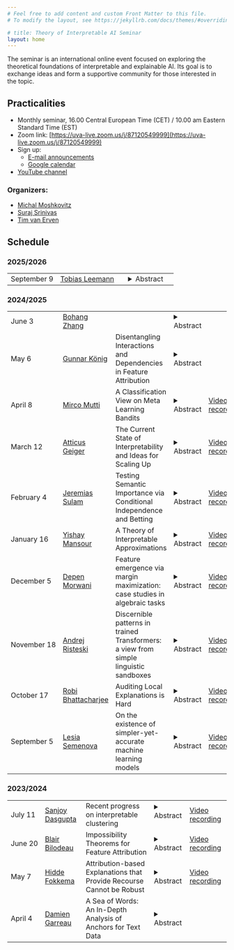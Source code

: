 ```yaml
---
# Feel free to add content and custom Front Matter to this file.
# To modify the layout, see https://jekyllrb.com/docs/themes/#overriding-theme-defaults

# title: Theory of Interpretable AI Seminar
layout: home
---
```


The seminar is an international online event focused on exploring the theoretical foundations of interpretable and explainable AI. Its goal is to exchange ideas and form a supportive community for those interested in the topic. 

## Practicalities

* Monthly seminar, 16.00 Central European Time (CET) /
  10.00 am Eastern Standard Time (EST)
* Zoom link: [https://uva-live.zoom.us/j/87120549999](https://uva-live.zoom.us/j/87120549999)
* Sign up:
    * [E-mail announcements](https://list.uva.nl/postorius/lists/tiai-seminar.list.uva.nl/)
    * [Google calendar](https://calendar.google.com/calendar/u/1?cid=NTlhNjNhZDQ5ZmUxYmM5MmRmZTMwNzkwOWZhYjMyNTRhMzA4OGYwZTAxY2Q5MGU3NzQ2YjRlNWE0NzhmMzFkMUBncm91cC5jYWxlbmRhci5nb29nbGUuY29t)
* [YouTube channel](https://www.youtube.com/@TheoryofInterpretableAISeminar) 

### Organizers:
* [Michal Moshkovitz](https://sites.google.com/view/michal-moshkovitz/home)
* [Suraj Srinivas](https://suraj-srinivas.github.io/)
* [Tim van Erven](https://www.timvanerven.nl/)

## Schedule

### 2025/2026

<table>
    <tr>
    <td>September&nbsp;9</td>
    <td><a href="https://tleemann.de/">Tobias Leemann</a></td>
    <td></td>
    <td>
        <details>
            <summary>Abstract</summary>
            <p></p>
        </details>
    </td>
    <td></td>
  </tr>
</table>

### 2024/2025

<table>
    <tr>
    <td>June&nbsp;3</td>
    <td><a href="https://zbh2047.github.io/">Bohang Zhang</a></td>
    <td></td>
    <td>
        <details>
            <summary>Abstract</summary>
            <p></p>
        </details>
    </td>
    <td></td>
  </tr>

  <tr>
    <td>May&nbsp;6</td>
    <td><a href="https://gunnarkoenig.com/">Gunnar König</a></td>
    <td>Disentangling Interactions and Dependencies in Feature Attribution</td>
    <td>
        <details>
            <summary>Abstract</summary>
            <p>In explainable machine learning, global feature
            importance methods try to determine how much each individual
            feature contributes to predicting the target variable,
            resulting in one importance score for each feature. But
            often, predicting the target variable requires interactions
            between several features (such as in the XOR function), and
            features might have complex statistical dependencies that
            allow to partially replace one feature with another one. In
            commonly used feature importance scores these cooperative
            effects are conflated with the features' individual
            contributions, making them prone to misinterpretations.</p>

            <p>In the talk, I will introduce DIP, a new mathematical
            decomposition of individual feature importance scores that
            disentangles three components: the standalone contribution
            and the contributions stemming from interactions and
            dependencies. The decomposition is unique under mild
            assumptions and entails a simple estimation procedure. Along
            with the decomposition we suggest a new visualization of
            feature importance scores that clearly illustrates the
            different contributions.</p>
        </details>
    </td>
    <td></td>
  </tr>

  <tr>
    <td>April&nbsp;8</td>
    <td><a href="https://muttimirco.github.io/">Mirco Mutti</a></td>
    <td>A Classification View on Meta Learning Bandits</td>
    <td>
        <details>
            <summary>Abstract</summary>
            <p>Contextual multi-armed bandits are a popular choice to model
sequential decision-making. E.g., in a healthcare application we may
perform various tests to assess a patient's condition (exploration)
and then decide on the best treatment to give (exploitation). When
human design strategies, they aim for the exploration to be fast,
since the patient’s health is at stake, and easy to interpret for a
physician overseeing the process. However, common bandit algorithms
are nothing like that: The regret caused by exploration scales with
sqrt(H) over H rounds and decision strategies are based on opaque
statistical considerations. In this paper, we use an original
classification view to meta learn interpretable and fast exploration
plans for a fixed collection of bandits M. The plan is prescribed by
an interpretable decision tree probing decisions’ payoff to classify
the test bandit. The test regret of the plan in the stochastic and
contextual setting scales with O(lambda^{−2}C_lambda(M) log^2(mH)),
being m the size of M, lambda a separation parameter over the
bandits, and C_lambda(M) a novel classification-coefficient that
fundamentally links meta learning bandits with classification. Through
a nearly matching lower bound, we show that C_lambda(M) inherently
captures the complexity of the setting.</p>
        </details>
    </td>
    <td><a href="https://youtu.be/pNos7AHGMXw">Video recording</a></td>
  </tr>

  <tr>
    <td>March&nbsp;12</td>
    <td><a href="https://atticusg.github.io/">Atticus Geiger</a></td>
    <td>The Current State of Interpretability and Ideas for Scaling Up</td>
    <td>
        <details>
            <summary>Abstract</summary>
            <p> Interpretability has delivered us tools that researchers can use to predict, control, and understand the behavior of deep learning models in limited domains. Now is the time to automate and scale these methods in order to provide a more comprehensive understanding of general purpose capabilities. However, the current paradigm of sparse autoencoders fails to make good on the tools and theories from causality that are key for mechanistic understanding. I argue for an alternative route that leverages interventional data (i.e., hidden representations after an intervention has been performed) to scale the task of controlling and understanding a deep learning model. </p>
        </details>
    </td>
    <td><a href="https://youtu.be/UniigyFegEk">Video recording</a></td>
    </tr>
  
  <tr>
    <td>February&nbsp;4</td>
    <td><a href="https://sites.google.com/view/jsulam">Jeremias Sulam</a></td>
    <td>Testing Semantic Importance via Conditional Independence and Betting</td>
    <td>
        <details>
            <summary>Abstract</summary>
            <p>In recent years, the demand for interpretable machine
            learning models has surged, particularly in high-stakes
            domains, and a growing collection of methods exist to
            attempt to ‘explain’ off-the-shelf predictors. Yet, it often
            remains unclear how to interpret the reported importance of
            features or concepts. This talk reexamines interpretability
            through the lens of conditional independence tests, offering
            answers with precise statistical guarantees, including
            control over type 1 error and false discovery rate. We
            introduce methods based on online testing—or testing by
            betting—to rank importance across both input features and
            semantic constructs, and explore connections to
            game-theoretic approaches for explanation.</p>
        </details>
    </td>
<td><a href="https://youtu.be/cx7wTtRdhnA">Video recording</a></td>
    </tr>

  <tr>
<td>January&nbsp;16</td>
<td><a href="https://www.tau.ac.il/~mansour/">Yishay Mansour</a></td>
<td>A Theory of Interpretable Approximations</td>
<td>
    <details>
        <summary>Abstract</summary>
        <p>Can a deep neural network be approximated by a small decision tree based on simple features? This question and its variants are behind the growing demand for machine learning models that are *interpretable* by humans. In this work we study such questions by introducing *interpretable approximations*, a notion that captures the idea of approximating a target concept c by a small aggregation of concepts from some base class H. In particular, we consider the approximation of a binary concept c by decision trees based on a simple class H (e.g., of bounded VC dimension), and use the tree depth as a measure of complexity. Our primary contribution is the following remarkable trichotomy. For any given pair of H and c, exactly one of these cases holds: (i) c cannot be approximated by H with arbitrary accuracy; (ii) c can be approximated by H with arbitrary accuracy, but there exists no universal rate that bounds the complexity of the approximations as a function of the accuracy; or (iii) there exists a constant k that depends only on H and c such that, for *any* data distribution and *any* desired accuracy level, c can be approximated by H with a complexity not exceeding k. This taxonomy stands in stark contrast to the landscape of supervised classification, which offers a complex array of distribution-free and universally learnable scenarios. We show that, in the case of interpretable approximations, even a slightly nontrivial a-priori guarantee on the complexity of approximations implies approximations with constant (distribution-free and accuracy-free) complexity. We extend our trichotomy to classes H of unbounded VC dimension and give characterizations of interpretability based on the algebra generated by H.</p>
    </details>
</td>
<td><a href="https://youtu.be/uOwuho2er58">Video recording</a></td>
</tr>
  
  <tr>
<td>December&nbsp;5 </td>
<td><a href="https://depenm.github.io">Depen Morwani</a></td>
<td>Feature emergence via margin maximization: case studies in algebraic tasks</td>
<td>
    <details>
        <summary>Abstract</summary>
        <p>Understanding the internal representations learned by neural networks is a cornerstone challenge in the science of machine learning. While there have been significant recent strides in some cases towards understanding how neural networks implement specific target functions, this paper explores a complementary question -- why do networks arrive at particular computational strategies? Our inquiry focuses on the algebraic learning tasks of modular addition, sparse parities, and finite group operations. Our primary theoretical findings analytically characterize the features learned by stylized neural networks for these algebraic tasks. Notably, our main technique demonstrates how the principle of margin maximization alone can be used to fully specify the features learned by the network. Specifically, we prove that the trained networks utilize Fourier features to perform modular addition and employ features corresponding to irreducible group-theoretic representations to perform compositions in general groups, aligning closely with the empirical observations of Nanda et al. and Chughtai et al. More generally, we hope our techniques can help to foster a deeper understanding of why neural networks adopt specific computational strategies. </p>
    </details>
</td>
<td><a href="https://youtu.be/mNEIYjY0TkY?si=hjNQCD_RkxSeG-Ly">Video recording</a></td>
</tr>

<tr>
<td>November&nbsp;18</td>
<td><a href="https://www.andrew.cmu.edu/user/aristesk/">Andrej Risteski</a></td>
<td>Discernible patterns in trained Transformers: a view from simple linguistic sandboxes</td>
<td>
    <details>
        <summary>Abstract</summary>
        <p>Inspecting learned models for intelligible patterns has
        become a common way to try to reverse-engineer the algorithm
        that a model is implementing. In this talk, I will present two
        case studies, in which we analyze the patterns that emerge when
        training Transformer-based models on data isolating simple
        linguistic abstractions of semantics and syntax: topic models
        and context-free grammars. Concretely, topic models are a simple
        bag-of-words model in which co-occurrence patterns of words
        capture a simple notion of semantic correlation; context-free
        grammars are a formal language encoding parsing structure
        induced by grammatical rules. In the former case, we show that
        simple, one-layer attention Transformers trained with gradient
        descent learn to encode the co-occurrence structure in a natural
        way in the attention patterns, as well as the value matrix. In
        the latter case, we show that the set of optima of the standard
        autoregressive loss---<em>even</em> for very simple Transformer models,
        <em>even</em> with "natural" choices of token embeddings --- is
        qualitatively rich. In particular, the attention pattern of a
        single layer can be “nearly randomized”, while preserving the
        functionality of the network --- rendering "myopic" methods of
        inspecting individual heads or weight matrices in the
        Transformer misleading.
        <br>
        Based on
        <a href="https://arxiv.org/abs/2303.04245">https://arxiv.org/abs/2303.04245</a> and
        <a href="https://arxiv.org/abs/2312.01429">https://arxiv.org/abs/2312.01429</a>.</p>
    </details>
</td>
<td><a href="https://youtu.be/KAhpAtf469k">Video recording</a></td>
</tr>

<tr>
<td>October&nbsp;17</td>
<td><a href="https://robibhatt.github.io/">Robi Bhattacharjee</a></td>
<td>Auditing Local Explanations is Hard</td>
<td>
    <details>
        <summary>Abstract</summary>
        <p>In sensitive contexts, providers of machine learning algorithms are  
increasingly required to give explanations for their algorithms'  
decisions. However, explanation receivers might not trust the  
provider, who potentially could output misleading or manipulated  
explanations. In this work, we investigate an auditing framework in  
which a third-party auditor or a collective of users attempts to  
sanity-check explanations: they can query model decisions and the  
corresponding local explanations, pool all the information received,  
and then check for basic consistency properties. We prove upper and  
lower bounds on the amount of queries that are needed for an auditor  
to succeed within this framework. Our results show that successful  
auditing requires a potentially exorbitant number of queries --  
particularly in high dimensional cases. Our analysis also reveals that  
a key property is the ``locality'' of the provided explanations -- a  
quantity that so far has not been paid much attention to in the  
explainability literature. Looking forward, our results suggest that  
for complex high-dimensional settings, merely providing a pointwise  
prediction and explanation could be insufficient, as there is no way  
for the users to verify that the provided explanations are not  
completely made-up.</p>
    </details>
</td>
<td><a href="https://youtu.be/40XZ_QAU1Mw">Video recording</a></td>
</tr>

<tr>
<td>September&nbsp;5</td>
<td><a href="https://scholar.google.com/citations?user=0O3TE70AAAAJ">Lesia Semenova</a></td>
<td>On the existence of simpler-yet-accurate machine learning models</td>
<td>
    <details>
        <summary>Abstract</summary>
        <p>In high-stakes decision domains such as healthcare, lending,
        and criminal justice, the predictions made by deployed AI
        systems can significantly impact human lives. Understanding why
        models make specific predictions is as crucial as ensuring their
        good performance, making interpretability a key component of a
        trustworthy decision-making process. However, there has been a
        longstanding belief in the community that there is a trade-off
        between accuracy and interpretability. In this talk, I will
        formally demonstrate that such a trade-off does not hold for
        many datasets in high-stakes decision domains and that simpler
        models often perform as well as black-box models. Specifically,
        I will present a mechanism of the data generation process,
        combined with the choices typically made by analysts during the
        learning process, that leads to the existence of
        simpler-yet-accurate models.</p>

        <p><strong>Bio:</strong> Lesia Semenova is a postdoctoral researcher at Microsoft
        Research, NYC. She completed her PhD at Duke University and,
        prior to that, worked at the Samsung R&D Institute Ukraine. Her
        research interests span interpretable machine learning,
        responsible and trustworthy AI, reinforcement learning,
        reasoning, and AI in healthcare. The student teams she has
        coached won the ASA Data Challenge Expo twice and placed third
        in a competition on scholarly document processing. She was
        selected as one of the 2024 Rising Stars in Computational and
        Data Sciences.</p>
    </details>
</td>
<td><a href="https://youtu.be/PtUauSBcHuc">Video recording</a></td>
</tr>
</table>

### 2023/2024

<table>
<tr>
<td>July&nbsp;11</td>
<td><a href="https://cseweb.ucsd.edu/~dasgupta/">Sanjoy Dasgupta</a></td>
<td>Recent progress on interpretable clustering</td>
<td>
    <details>
        <summary>Abstract</summary>
        <p>The widely-used k-means procedure returns k clusters that have arbitrary
convex shapes. In high dimension, such a clustering might not be easy
to understand. A more interpretable alternative is to constrain the
clusters to be the leaves of a decision tree with axis-parallel splits;
then each cluster is a hyper-rectangle given by a small number of features.

Is it always possible to find clusterings that are intepretable in this
sense and yet have k-means cost that is close to the unconstrained optimum?
A recent line of work has answered this in the affirmative and moreover
shown that these interpretable clusterings are easy to construct.

I will give a survey of these results: algorithms, methods of analysis,
and open problems.</p>
    </details>
</td>
<td><a href="https://youtu.be/WzzZXLIhVtk">Video recording</a></td>
</tr>

<tr>
<td>June&nbsp;20</td>
<td><a href="http://www.blairbilodeau.ca/">Blair Bilodeau</a></td>
<td>Impossibility Theorems for Feature Attribution</td>
<td>
    <details>
        <summary>Abstract</summary>
        <p>Despite a sea of interpretability methods that can produce 
          plausible explanations, the field has also empirically seen 
          many failure cases of such methods. In light of these results,
          it remains unclear for practitioners how to use these methods 
          and choose between them in a principled way. In this paper, we 
          show that for moderately rich model classes (easily satisfied 
          by neural networks), any feature attribution method that is 
          complete and linear—for example, Integrated Gradients and SHAP—can
          provably fail to improve on random guessing for inferring model 
          behaviour. Our results apply to common end-tasks such as 
          characterizing local model behaviour, identifying spurious 
          features, and algorithmic recourse. One takeaway from our work is
          the importance of concretely defining end-tasks: once such an 
          end-task is defined, a simple and direct approach of repeated 
          model evaluations can outperform many other complex feature 
          attribution methods.
          Paper: 
          <a href="https://arxiv.org/abs/2212.11870">https://arxiv.org/abs/2212.11870</a>  
  </p>
    </details>
</td>
<td><a href="https://youtu.be/tmNb_FNpbYY">Video recording</a></td>
</tr>

<tr>
<td>May&nbsp;7</td>
<td><a href="https://hidde-fokkema.com/">Hidde Fokkema</a></td>
<td>Attribution-based Explanations that Provide Recourse Cannot be Robust</td>
<td>
    <details>
        <summary>Abstract</summary>
        <p>Since most machine learning systems are not inherently
        interpretable, a class of explainable machine learning methods
        try to attribute importance of the input features to the outcome
        of the model. We show that two often proposed requirements of
        good attribution-based explanations are actually mathematically
        incompatible. The first requirement is to provide recourse to
        users: if the user is unhappy with the decision, the explanation
        should tell them what they would need to change to improve the
        decision. The second requirement is robustness: small changes in
        a user's features (e.g. due to rounding or measurement errors)
        should not cause large changes in the explanations. We show that
        no method can always provide recourse and be robust, even though
        both properties can be guaranteed individually. For some
        restricted set of models, it is still possible for an
        attribution method to be robust and provide recourse and I will
        discuss some examples where this occurs. However, the message
        will be that these classes are often simple enough that they do
        not warrant an explanation. I will further illustrate our
        findings with counterexamples to at least one of the
        requirements for popular explanation methods like SHAP, LIME,
        Integrated Gradients and SmoothGrad.
        <br>
        This talk is based on joint work with Rianne de Heide and Tim van Erven.
        <br>
        Paper: 
        <a href="https://jmlr.org/papers/v24/23-0042.html">https://jmlr.org/papers/v24/23-0042.html</a>
        </p>
    </details>
</td>
<td><a href="https://youtu.be/EwwllG40XZM">Video recording</a></td>
</tr>


<tr>
<td>April&nbsp;4</td>
<td><a href="https://sites.google.com/view/damien-garreau/home">Damien Garreau</a></td>
<td>
A Sea of Words: An In-Depth Analysis of Anchors for Text Data
</td>
<td>
    <details>
        <summary>Abstract</summary>
        <p>
        Anchors (Ribeiro et al., 2018) is a post-hoc, rule-based
        interpretability method. For text data, it proposes to explain a
        decision by highlighting a small set of words (an anchor) such
        that the model to explain has similar outputs when they are
        present in a document. In this talk, I will present a first
        attempt to theoretically understand Anchors, considering that
        the search for the best anchor is exhaustive. I will give
        explicit results on shortcut models and linear models when the
        vectorization step is TF-IDF, and word replacement is a fixed
        out-of-dictionary token. 
        <br>
        Paper: <a href="https://proceedings.mlr.press/v206/lopardo23a.html">https://proceedings.mlr.press/v206/lopardo23a.html</a>
        </p>
    </details>
</td>
</tr>

</table>
